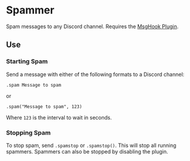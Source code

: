 # Spammer

Spam messages to any Discord channel.
Requires the [MsgHook Plugin](https://github.com/MysteryBlokHed/BetterDiscordPlugins/blob/main/plugins/MsgHook).

## Use

### Starting Spam

Send a message with either of the following formats to a Discord channel:

```text
.spam Message to spam
```

or

```text
.spam("Message to spam", 123)
```

Where `123` is the interval to wait in seconds.

### Stopping Spam

To stop spam, send `.spamstop` or `.spamstop()`. This will stop all running spammers.
Spammers can also be stopped by disabling the plugin.
